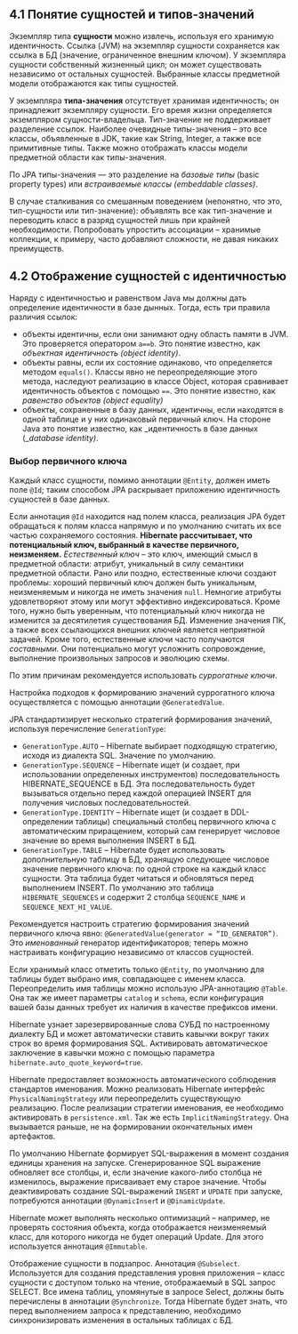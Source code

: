 ## 4.1 Понятие сущностей и типов-значений

Экземпляр типа **сущности** можно извлечь, используя его хранимую идентичность. Ссылка (JVM) на экземпляр сущности сохраняется как ссылка в БД (значение, ограниченное внешним ключом). У экземпляра сущности собственный жизненный цикл; он может существовать независимо от остальных сущностей. Выбранные классы предметной модели отображаются как типы сущностей.

У экземпляра **типа-значения** отсутствует хранимая идентичность; он принадлежит экземпляру сущности. Его время жизни определяется экземпляром сущности-владельца. Тип-значение не поддерживает разделение ссылок. Наиболее очевидные типы-значения – это все классы, объявленные в JDK, такие как String, Integer, а также все примитивные типы. Также можно отображать классы модели предметной области как типы-значения.

По JPA типы-значения — это разделение на _базовые типы_ (basic property types) или *встраиваемые классы (embeddable classes)*.

В случае сталкивания со смешанным поведением (непонятно, что это, тип-сущности или тип-значение): объявлять все как тип-значение и переводить класс в разряд сущностей лишь при крайней необходимости. Попробовать упростить ассоциации – хранимые коллекции, к примеру, часто добавляют сложности, не давая никаких преимуществ.

## 4.2 Отображение сущностей с идентичностью

Наряду с идентичностью и равенством Java мы должны дать определение идентичности в базе дынных. Тогда, есть три правила различия ссылок:

- объекты идентичны, если они занимают одну область памяти в JVM. Это проверяется оператором `a==b`. Это понятие известно, как *объектная идентичность (object identity)*.
- объекты равны, если их состояние одинаково, что определяется методом `equals()`. Классы явно не переопределяющие этого метода, наследуют реализацию в классе Object, которая сравнивает идентичность объектов с помощью `==`. Это понятие известно, как _равенство объектов (object equality)_
- объекты, сохраненные в базу данных, идентичны, если находятся в одной таблице и у них одинаковый первичный ключ. На стороне Java это понятие известно, как _идентичность в базе данных (__database_ _identity)_.

### Выбор первичного ключа

Каждый класс сущности, помимо аннотации `@Entity`, должен иметь поле `@Id`; таким способом JPA раскрывает приложению идентичность сущностей в базе данных.

Если аннотация `@Id` находится над полем класса, реализация JPA будет обращаться к полям класса напрямую и по умолчанию считать их все частью сохраняемого состояния.
**Hibernate рассчитывает, что потенциальный ключ, выбранный в качестве первичного, неизменяем.**
_Естественный ключ_ – это ключ, имеющий смысл в предметной области: атрибут, уникальный в силу семантики предметной области. Рано или поздно, естественные ключи создают проблемы: хороший первичный ключ должен быть уникальным, неизменяемым и никогда не иметь значения `null`. Немногие атрибуты удовлетворяют этому или могут эффективно индексироваться. Кроме того, нужно быть уверенным, что потенциальный ключ никогда не изменится за десятилетия существования БД. Изменение значения ПК, а также всех ссылающихся внешних ключей является неприятной задачей. Кроме того, естественные ключи часто получаются _составными_. Они потенциально могут усложнить сопровождение, выполнение произвольных запросов и эволюцию схемы.

По этим причинам рекомендуется использовать _суррогатные ключи_.

Настройка подходов к формированию значений суррогатного ключа осуществляется с помощью аннотации `@GeneratedValue`.

JPA стандартизирует несколько стратегий формирования значений, используя перечисление `GenerationType`:
- `GenerationType.AUTO` – Hibernate выбирает подходящую стратегию, исходя из диалекта SQL. Значение по умолчанию.
- `GenerationType.SEQUENCE` – Hibernate ищет (и создает, при использовании определенных инструментов) последовательность HIBERNATE_SEQUENCE в БД. Эта последовательность будет вызываться отдельно перед каждой операцией INSERT для получения числовых последовательностей.
- `GenerationType.IDENTITY` – Hibernate ищет (и создает в DDL-определении таблицы) специальный столбец первичного ключа с автоматическим приращением, который сам генерирует числовое значение во время выполнения INSERT в БД.
- `GenerationType.TABLE` – Hibernate будет использовать дополнительную таблицу в БД, хранящую следующее числовое значение первичного ключа: по одной строке на каждый класс сущности. Эта таблица будет читаться и обновляться перед выполнением INSERT. По умолчанию это таблица `HIBERNATE_SEQUENCES` и содержит 2 столбца `SEQUENCE_NAME` и `SEQUENCE_NEXT_HI_VALUE`.

Рекомендуется настроить стратегию формирования значений первичного ключа явно: `@GeneratedValue(generator = “ID_GENERATOR”)`. Это _именованный_ генератор идентификаторов; теперь можно настраивать конфигурацию независимо от классов сущностей.

Если хранимый класс отметить только `@Entity`, по умолчанию для таблицы будет выбрано имя, совпадающее с именем класса. Переопределить имя таблицы можно использую JPA-аннотацию `@Table`. Она так же имеет параметры `catalog` и `schema`, если конфигурация вашей базы данных требует их наличия в качестве префиксов имени.

Hibernate узнает зарезервированные слова СУБД по настроенному диалекту БД и может автоматически ставить кавычки вокруг таких строк во время формирования SQL. Активировать автоматическое заключение в кавычки можно с помощью параметра `hibernate.auto_quote_keyword=true`.

Hibernate предоставляет возможность автоматического соблюдения стандартов именования. Можно реализовать Hibernate интерфейс `PhysicalNamingStrategy` или переопределить существующую реализацию. После реализации стратегии именования, ее необходимо активировать в `persistence.xml`. Так же есть `ImplicitNamingStrategy`. Она вызывается раньше, не на формировании окончательных имен артефактов.

По умолчанию Hibernate формирует SQL-выражения в момент создания единицы хранения на запуске. Сгенерированное SQL выражение обновляет все столбцы, и, если значение какого-либо столбца не изменилось, выражение присваивает ему старое значение. Чтобы деактивировать создание SQL-выражений `INSERT` и `UPDATE` при запуске, потребуются аннотации `@DynamicInser`t и `@DinamicUpdate`.

Hibernate может выполнять несколько оптимизаций – например, не проверять состояния объекта, когда отображается неизменяемый класс, для которого никогда не будет операций Update. Для этого используется аннотация `@Immutable`.

Отображение сущности в подзапрос. Аннотация `@Subselect`. Используется для создания представления уровня приложения – класс сущности с доступом только на чтение, отображаемый в SQL запрос SELECT. Все имена таблиц, упомянутые в запросе Select, должны быть перечислены в аннотации `@Synchronize`. Тогда Hibernate будет знать, что перед выполнением запроса к представлению, необходимо синхронизировать изменения в остальных таблицах с БД.